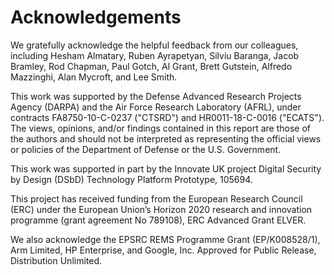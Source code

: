 # Acknowledgements

We gratefully acknowledge the helpful feedback from our colleagues, including
Hesham Almatary, Ruben Ayrapetyan, Silviu Baranga, Jacob Bramley, Rod Chapman,
Paul Gotch, Al Grant, Brett Gutstein, Alfredo Mazzinghi, Alan Mycroft, and Lee
Smith.

This work was supported by the Defense Advanced Research Projects Agency
(DARPA) and the Air Force Research Laboratory (AFRL), under contracts
FA8750-10-C-0237 ("CTSRD") and HR0011-18-C-0016 ("ECATS").
The views, opinions, and/or findings contained in this report are those of the
authors and should not be interpreted as representing the official views or
policies of the Department of Defense or the U.S. Government.

This work was supported in part by the Innovate UK project Digital Security by
Design (DSbD) Technology Platform Prototype, 105694.

This project has received funding from the European Research Council (ERC)
under the European Union’s Horizon 2020 research and innovation programme
(grant agreement No 789108), ERC Advanced Grant ELVER.

We also acknowledge the EPSRC REMS Programme Grant (EP/K008528/1), Arm
Limited, HP Enterprise, and Google, Inc.
Approved for Public Release, Distribution Unlimited.
